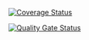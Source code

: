 [![Coverage Status](https://coveralls.io/repos/github/ULL-ESIT-INF-DSI-2425/prct06-generics-solid-Aleessj/badge.svg?branch=main)](https://coveralls.io/github/ULL-ESIT-INF-DSI-2425/prct06-generics-solid-Aleessj?branch=main)

[![Quality Gate Status](https://sonarcloud.io/api/project_badges/measure?project=ULL-ESIT-INF-DSI-2425_prct06-generics-solid-Aleessj&metric=alert_status)](https://sonarcloud.io/summary/new_code?id=ULL-ESIT-INF-DSI-2425_prct06-generics-solid-Aleessj)
